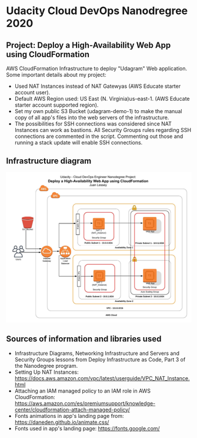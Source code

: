# Udacity Cloud DevOps Nanodregree 2020
## Project: Deploy a High-Availability Web App using CloudFormation
AWS CloudFormation Infrastructure to deploy "Udagram" Web application.
Some important details about my project:
* Used NAT Instances instead of NAT Gatewyas (AWS Educate starter account user).
* Default AWS Region used: US East (N. Virginia)us-east-1. (AWS Educate starter account supported region).
* Set my own public S3 Bucket (udagram-demo-1) to make the manual copy of all app's files into the web servers of the infrastructure.
* The possibilities for SSH connections was considered since NAT Instances can work as bastions. All Security Groups rules regarding SSH connections are commented in the script. Commenting out those and running a stack update will enable SSH connections.  

## Infrastructure diagram
<img src="images/udagramInfra diagram.jpg">

## Sources of information and libraries used
* Infrastructure Diagrams, Networking Infrastructure and Servers and Security Groups lessons from Deploy Infrastructure as Code, Part 3 of the Nanodegree program.
* Setting Up NAT Instances: https://docs.aws.amazon.com/vpc/latest/userguide/VPC_NAT_Instance.html
* Attaching an IAM managed policy to an IAM role in AWS CloudFormation: https://aws.amazon.com/es/premiumsupport/knowledge-center/cloudformation-attach-managed-policy/
* Fonts animations in app's landing page from: https://daneden.github.io/animate.css/
* Fonts used in app's landing page: https://fonts.google.com/

